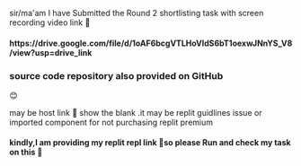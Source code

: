 sir/ma'am 
I have Submitted the Round 2 shortlisting task with screen recording video link 🔗
<h4>https://drive.google.com/file/d/1oAF6bcgVTLHoVIdS6bT1oexwJNnYS_V8/view?usp=drive_link</h4>
<h3>source code repository also provided on GitHub</h3>
😊<p>may be host link 🔗 show the blank .it may be replit guidlines issue or imported component for not purchasing replit premium </p>
<h4>kindly,I am providing my replit repl link 🔗so please Run and check my task on this 🔗 </h4>
